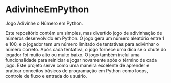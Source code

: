 # AdivinheEmPython
Jogo Adivinhe o Número em Python. 

Este repositório contém um simples, mas divertido jogo de adivinhação de números desenvolvido em Python. O jogo gera um número aleatório entre 1 e 100, e o jogador tem um número limitado de tentativas para adivinhar o número correto. Após cada tentativa, o jogo fornece uma dica se o chute do jogador foi muito alto ou muito baixo. O jogo também inclui uma funcionalidade para reiniciar e jogar novamente após o término de cada jogo. Este projeto serve como uma maneira excelente de aprender e praticar conceitos básicos de programação em Python como loops, controle de fluxo e entrada do usuário.
